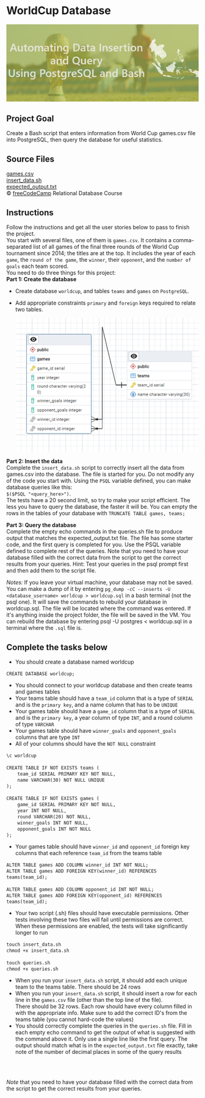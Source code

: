 # WorldCup Database

![](WorldCup.jpeg)

## Project Goal
Create a Bash script that enters information from World Cup games.csv file into PostgreSQL, then query the database for useful statistics.

## Source Files
[games.csv](games.csv) <br/>
[insert_data.sh](insert_data.sh) <br/>
[expected_output.txt](expected_output.txt) 
<br/>
:copyright: [freeCodeCamp](https://www.freecodecamp.org/learn/relational-database/) Relational Database Course

## Instructions
Follow the instructions and get all the user stories below to pass to finish the project. <br/>
You start with several files, one of them is `games.csv`. It contains a comma-separated list of all games of the final three rounds of the World Cup tournament since 2014; the titles are at the top. It includes the year of each `game`, the `round of the game`, the `winner`, their `opponent`, and the `number of goals` each team scored. 
<br/>
You need to do three things for this project:
<br/>
**Part 1: Create the database** <br/>
- Create database `worldcup`, and tables `teams` and `games` on `PostgreSQL`.
- Add appropriate constraints `primary` and `foreign` keys required to relate two tables.
  
  ![Tables Diagram](ERD.png)


**Part 2: Insert the data**
<br/>
Complete the `insert_data.sh` script to correctly insert all the data from games.csv into the database. The file is started for you. Do not modify any of the code you start with. Using the `PSQL` variable defined, you can make database queries like this: <br/>
`$($PSQL "<query_here>")`. <br/>
The tests have a 20 second limit, so try to make your script efficient. The less you have to query the database, the faster it will be. You can empty the rows in the tables of your database with `TRUNCATE TABLE games, teams;`

**Part 3: Query the database** <br/>
Complete the empty echo commands in the queries.sh file to produce output that matches the expected_output.txt file. The file has some starter code, and the first query is completed for you. Use the PSQL variable defined to complete rest of the queries. Note that you need to have your database filled with the correct data from the script to get the correct results from your queries. Hint: Test your queries in the psql prompt first and then add them to the script file.

*Notes:*
If you leave your virtual machine, your database may not be saved. You can make a dump of it by entering `pg_dump -cC --inserts -U <database_username> worldcup > worldcup.sql` in a bash terminal (not the psql one). It will save the commands to rebuild your database in worldcup.sql. The file will be located where the command was entered. If it's anything inside the project folder, the file will be saved in the VM. You can rebuild the database by entering psql -U postgres < worldcup.sql in a terminal where the `.sql` file is. 
<br/>

Complete the tasks below
-------------------------

- You should create a database named worldcup <br/>
~~~~~~~~~~~~~
CREATE DATABASE worldcup;
~~~~~~~~~~~~~

- You should connect to your worldcup database and then create teams and games tables
- Your teams table should have a `team_id` column that is a type of `SERIAL` and is the `primary key`, and a name column that has to be `UNIQUE`
- Your games table should have a `game_id` column that is a type of `SERIAL` and is the `primary key`, a year column of type `INT`, and a round column of type `VARCHAR`
- Your games table should have `winner_goals` and `opponent_goals` columns that are type `INT`
- All of your columns should have the `NOT NULL` constraint  <br/>

~~~~~~~~~~~~~
\c worldcup

CREATE TABLE IF NOT EXISTS teams (
    team_id SERIAL PRIMARY KEY NOT NULL,
    name VARCHAR(30) NOT NULL UNIQUE
);

CREATE TABLE IF NOT EXISTS games (
    game_id SERIAL PRIMARY KEY NOT NULL,
    year INT NOT NULL,
    round VARCHAR(20) NOT NULL,
    winner_goals INT NOT NULL,
    opponent_goals INT NOT NULL
);

~~~~~~~~~~~~~

- Your games table should have `winner_id` and `opponent_id` foreign key columns that each reference `team_id` from the teams table <br/> 
~~~~~~~~~~~~~
ALTER TABLE games ADD COLUMN winner_id INT NOT NULL;
ALTER TABLE games ADD FOREIGN KEY(winner_id) REFERENCES teams(team_id);

ALTER TABLE games ADD COLUMN opponent_id INT NOT NULL;
ALTER TABLE games ADD FOREIGN KEY(opponent_id) REFERENCES teams(team_id);
~~~~~~~~~~~~~

- Your two script (.sh) files should have executable permissions. Other tests involving these two files will fail until permissions are correct. When these permissions are enabled, the tests will take significantly longer to run <br/>
~~~~~~~~~~~~~
touch insert_data.sh
chmod +x insert_data.sh

touch queries.sh
chmod +x queries.sh
~~~~~~~~~~~~~

- When you run your `insert_data.sh` script, it should add each unique team to the teams table. There should be 24 rows
- When you run your `insert_data.sh` script, it should insert a row for each line in the `games.csv` file (other than the top line of the file). <br/> There should be 32 rows. Each row should have every column filled in with the appropriate info. Make sure to add the correct ID's from the teams table (you cannot hard-code the values) <br/>
- You should correctly complete the queries in the `queries.sh` file. Fill in each empty echo command to get the output of what is suggested with the command above it. Only use a single line like the first query. The output should match what is in the `expected_output.txt` file exactly, take note of the number of decimal places in some of the query results

<br/>
<br/>

*Note* that you need to have your database filled with the correct data from the script to get the correct results from your queries.

<br/>
<br/>

